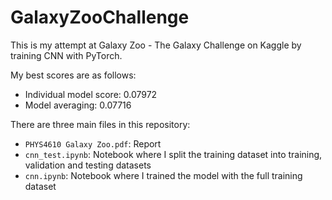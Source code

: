 # GalaxyZooChallenge
This is my attempt at Galaxy Zoo - The Galaxy Challenge on Kaggle by training CNN with PyTorch.

My best scores are as follows:
* Individual model score: 0.07972
* Model averaging: 0.07716

There are three main files in this repository:
* `PHYS4610 Galaxy Zoo.pdf`: Report
* `cnn_test.ipynb`: Notebook where I split the training dataset into training, validation and testing datasets
* `cnn.ipynb`: Notebook where I trained the model with the full training dataset
